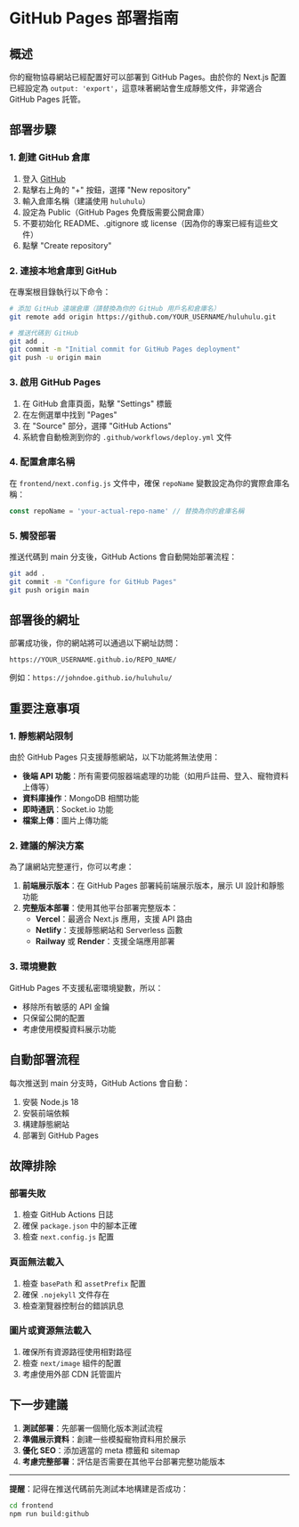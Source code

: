 # GitHub Pages 部署指南

## 概述

你的寵物協尋網站已經配置好可以部署到 GitHub Pages。由於你的 Next.js 配置已經設定為 `output: 'export'`，這意味著網站會生成靜態文件，非常適合 GitHub Pages 託管。

## 部署步驟

### 1. 創建 GitHub 倉庫

1. 登入 [GitHub](https://github.com)
2. 點擊右上角的 "+" 按鈕，選擇 "New repository"
3. 輸入倉庫名稱（建議使用 `huluhulu`）
4. 設定為 Public（GitHub Pages 免費版需要公開倉庫）
5. 不要初始化 README、.gitignore 或 license（因為你的專案已經有這些文件）
6. 點擊 "Create repository"

### 2. 連接本地倉庫到 GitHub

在專案根目錄執行以下命令：

```bash
# 添加 GitHub 遠端倉庫（請替換為你的 GitHub 用戶名和倉庫名）
git remote add origin https://github.com/YOUR_USERNAME/huluhulu.git

# 推送代碼到 GitHub
git add .
git commit -m "Initial commit for GitHub Pages deployment"
git push -u origin main
```

### 3. 啟用 GitHub Pages

1. 在 GitHub 倉庫頁面，點擊 "Settings" 標籤
2. 在左側選單中找到 "Pages"
3. 在 "Source" 部分，選擇 "GitHub Actions"
4. 系統會自動檢測到你的 `.github/workflows/deploy.yml` 文件

### 4. 配置倉庫名稱

在 `frontend/next.config.js` 文件中，確保 `repoName` 變數設定為你的實際倉庫名稱：

```javascript
const repoName = 'your-actual-repo-name' // 替換為你的倉庫名稱
```

### 5. 觸發部署

推送代碼到 main 分支後，GitHub Actions 會自動開始部署流程：

```bash
git add .
git commit -m "Configure for GitHub Pages"
git push origin main
```

## 部署後的網址

部署成功後，你的網站將可以通過以下網址訪問：

```
https://YOUR_USERNAME.github.io/REPO_NAME/
```

例如：`https://johndoe.github.io/huluhulu/`

## 重要注意事項

### 1. 靜態網站限制

由於 GitHub Pages 只支援靜態網站，以下功能將無法使用：

- **後端 API 功能**：所有需要伺服器端處理的功能（如用戶註冊、登入、寵物資料上傳等）
- **資料庫操作**：MongoDB 相關功能
- **即時通訊**：Socket.io 功能
- **檔案上傳**：圖片上傳功能

### 2. 建議的解決方案

為了讓網站完整運行，你可以考慮：

1. **前端展示版本**：在 GitHub Pages 部署純前端展示版本，展示 UI 設計和靜態功能
2. **完整版本部署**：使用其他平台部署完整版本：
   - **Vercel**：最適合 Next.js 應用，支援 API 路由
   - **Netlify**：支援靜態網站和 Serverless 函數
   - **Railway** 或 **Render**：支援全端應用部署

### 3. 環境變數

GitHub Pages 不支援私密環境變數，所以：
- 移除所有敏感的 API 金鑰
- 只保留公開的配置
- 考慮使用模擬資料展示功能

## 自動部署流程

每次推送到 main 分支時，GitHub Actions 會自動：

1. 安裝 Node.js 18
2. 安裝前端依賴
3. 構建靜態網站
4. 部署到 GitHub Pages

## 故障排除

### 部署失敗

1. 檢查 GitHub Actions 日誌
2. 確保 `package.json` 中的腳本正確
3. 檢查 `next.config.js` 配置

### 頁面無法載入

1. 檢查 `basePath` 和 `assetPrefix` 配置
2. 確保 `.nojekyll` 文件存在
3. 檢查瀏覽器控制台的錯誤訊息

### 圖片或資源無法載入

1. 確保所有資源路徑使用相對路徑
2. 檢查 `next/image` 組件的配置
3. 考慮使用外部 CDN 託管圖片

## 下一步建議

1. **測試部署**：先部署一個簡化版本測試流程
2. **準備展示資料**：創建一些模擬寵物資料用於展示
3. **優化 SEO**：添加適當的 meta 標籤和 sitemap
4. **考慮完整部署**：評估是否需要在其他平台部署完整功能版本

---

**提醒**：記得在推送代碼前先測試本地構建是否成功：

```bash
cd frontend
npm run build:github
```